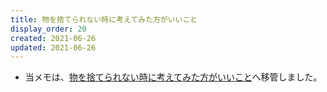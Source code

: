 ```yaml
---
title: 物を捨てられない時に考えてみた方がいいこと
display_order: 20
created: 2021-06-26
updated: 2021-06-26
---
```

- 当メモは、[物を捨てられない時に考えてみた方がいいこと](https://thinktwice.tech/life/minimalism/what_to_think_about_when_you_cant_throw_things_away/)へ移管しました。